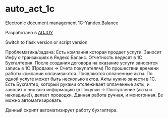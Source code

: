 # auto_act_1c
Electronic document management 1С-Yandex.Balance

Разработано в [ADJOY](https://adjoy.ru/)

Switch to flask version or script version

Проблематика/задача:
Есть компания которая продает услуги. Заносит Инфу о транзакциях в Яндекс Баланс. Отчетность ведесят в 1С Бухгалтерия.
После создания договора на оказание услуги заносится запись в 1С (Продажи -> Счета покупателям)
По прошествии времени работы компании оплачиваются. Появляются оплаченные акты. По одной услуге может быть несколько актов. 
Акты нужно занести в 1С. 
Есть Бухгалтер, который руками отслеживает оплаченные акты, и заносит о них всю информацию (в Покупки -> Поступление (акты и накладные)), делает проводки. Данная работа ручная, и монотонная. Ее можно автоматизировать.

Данный скрипт автоматизирует работу бухгалтера. 
